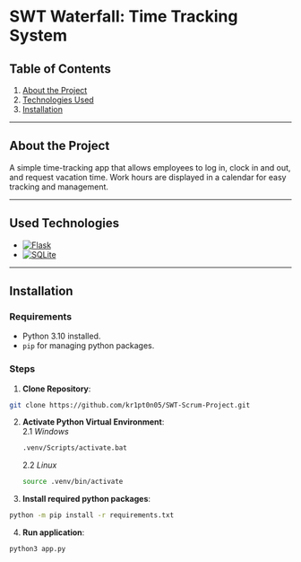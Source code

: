 # SWT Waterfall: Time Tracking System

## Table of Contents

1. [About the Project](#über-das-projekt)  
2. [Technologies Used](#verwendete-technologien)  
3. [Installation](#installation)  

---

## About the Project
A simple time-tracking app that allows employees to log in, clock in and 
out, and request vacation time. Work hours are displayed in a calendar for
easy tracking and management.

---

## Used Technologies


* [![Flask][Flask]][Flask-url]
* [![SQLite][SQLite]][SQLite-url]

---

## Installation

### Requirements

- Python 3.10 installed.
- `pip` for managing python packages.

### Steps

1. **Clone Repository**:  
```bash
git clone https://github.com/kr1pt0n05/SWT-Scrum-Project.git
```
   
2. **Activate Python Virtual Environment**:  
2.1 *Windows*
   ```bash
   .venv/Scripts/activate.bat
   ```
   
   2.2 *Linux*
      ```bash
      source .venv/bin/activate
      ```

3. **Install required python packages**:
```bash
python -m pip install -r requirements.txt
```


4. **Run application**:
```bash
python3 app.py
```


<!-- MARKDOWN LINKS & IMAGES -->
<!-- https://www.markdownguide.org/basic-syntax/#reference-style-links -->
[Flask]: https://img.shields.io/badge/Flask-000000?style=for-the-badge&logo=flask&logoColor=white
[Flask-url]: https://flask.palletsprojects.com/

[SQLite]: https://img.shields.io/badge/SQLite-07405E?style=for-the-badge&logo=sqlite&logoColor=white
[SQLite-url]: https://www.sqlite.org/
